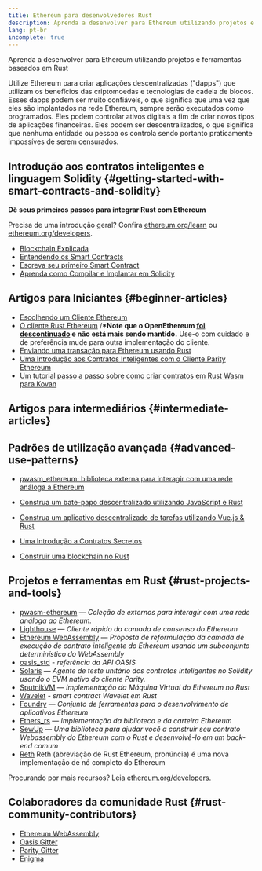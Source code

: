 ```yaml
---
title: Ethereum para desenvolvedores Rust
description: Aprenda a desenvolver para Ethereum utilizando projetos e ferramentas baseados em Rust
lang: pt-br
incomplete: true
---
```


<FeaturedText>Aprenda a desenvolver para Ethereum utilizando projetos e ferramentas baseados em Rust</FeaturedText>

Utilize Ethereum para criar aplicações descentralizadas ("dapps") que utilizam os benefícios das criptomoedas e tecnologias de cadeia de blocos. Esses dapps podem ser muito confiáveis, o que significa que uma vez que eles são implantados na rede Ethereum, sempre serão executados como programados. Eles podem controlar ativos digitais a fim de criar novos tipos de aplicações financeiras. Eles podem ser descentralizados, o que significa que nenhuma entidade ou pessoa os controla sendo portanto praticamente impossíves de serem censurados.

## Introdução aos contratos inteligentes e linguagem Solidity {#getting-started-with-smart-contracts-and-solidity}

**Dê seus primeiros passos para integrar Rust com Ethereum**

Precisa de uma introdução geral? Confira [ethereum.org/learn](/learn/) ou [ethereum.org/developers](/developers/).

- [Blockchain Explicada](https://kauri.io/article/d55684513211466da7f8cc03987607d5/blockchain-explained)
- [Entendendo os Smart Contracts](https://kauri.io/article/e4f66c6079e74a4a9b532148d3158188/ethereum-101-part-5-the-smart-contract)
- [Escreva seu primeiro Smart Contract](https://kauri.io/article/124b7db1d0cf4f47b414f8b13c9d66e2/remix-ide-your-first-smart-contract)
- [Aprenda como Compilar e Implantar em Solidity](https://kauri.io/article/973c5f54c4434bb1b0160cff8c695369/understanding-smart-contract-compilation-and-deployment)

## Artigos para Iniciantes {#beginner-articles}

- [Escolhendo um Cliente Ethereum](https://www.trufflesuite.com/docs/truffle/reference/choosing-an-ethereum-client)
- [O cliente Rust Ethereum](https://openethereum.github.io/) /**\*Note que o OpenEthereum [foi descontinuado](https://medium.com/openethereum/gnosis-joins-erigon-formerly-turbo-geth-to-release-next-gen-ethereum-client-c6708dd06dd) e não está mais sendo mantido.** Use-o com cuidado e de preferência mude para outra implementação do cliente.
- [Enviando uma transação para Ethereum usando Rust](https://kauri.io/#collections/A%20Hackathon%20Survival%20Guide/sending-ethereum-transactions-with-rust/)
- [Uma Introdução aos Contratos Inteligentes com o Cliente Parity Ethereum](https://wiki.parity.io/Smart-Contracts)
- [Um tutorial passo a passo sobre como criar contratos em Rust Wasm para Kovan](https://github.com/paritytech/pwasm-tutorial)

## Artigos para intermediários {#intermediate-articles}

## Padrões de utilização avançada {#advanced-use-patterns}

- [pwasm_ethereum: biblioteca externa para interagir com uma rede análoga a Ethereum](https://github.com/openethereum/pwasm-ethereum)
- [Construa um bate-papo descentralizado utilizando JavaScript e Rust](https://medium.com/perlin-network/build-a-decentralized-chat-using-javascript-rust-webassembly-c775f8484b52)
- [Construa um aplicativo descentralizado de tarefas utilizando Vue.js & Rust](https://medium.com/@jjmace01/build-a-decentralized-todo-app-using-vue-js-rust-webassembly-5381a1895beb)

- [Uma Introdução a Contratos Secretos](https://blog.enigma.co/getting-started-with-enigma-an-intro-to-secret-contracts-cdba4fe501c2)
- [Construir uma blockchain no Rust](https://blog.logrocket.com/how-to-build-a-blockchain-in-rust/)

## Projetos e ferramentas em Rust {#rust-projects-and-tools}

- [pwasm-ethereum](https://github.com/paritytech/pwasm-ethereum) — _Coleção de externos para interagir com uma rede análoga ao Ethereum._
- [Lighthouse](https://github.com/sigp/lighthouse) — _Cliente rápido da camada de consenso do Ethereum_
- [Ethereum WebAssembly](https://ewasm.readthedocs.io/en/mkdocs/) — _Proposta de reformulação da camada de execução de contrato inteligente do Ethereum usando um subconjunto determinístico do WebAssembly_
- [oasis_std](https://docs.rs/oasis-std/0.2.7/oasis_std/) - _referência da API OASIS_
- [Solaris](https://github.com/paritytech/sol-rs) — _Agente de teste unitário dos contratos inteligentes no Solidity usando o EVM nativo do cliente Parity._
- [SputnikVM](https://github.com/rust-blockchain/evm) — _Implementação da Máquina Virtual do Ethereum no Rust_
- [Wavelet](https://wavelet.perlin.net/docs/smart-contracts) - _smart contract Wavelet em Rust_
- [Foundry](https://github.com/gakonst/foundry) — _Conjunto de ferramentas para o desenvolvimento de aplicativos Ethereum_
- [Ethers_rs](https://github.com/gakonst/ethers-rs) — _Implementação da biblioteca e da carteira Ethereum_
- [SewUp](https://github.com/second-state/SewUp) — _Uma biblioteca para ajudar você a construir seu contrato Webassembly do Ethereum com o Rust e desenvolvê-lo em um back-end comum_
- [Reth](https://github.com/paradigmxyz/reth) Reth (abreviação de Rust Ethereum, pronúncia) é uma nova implementação de nó completo do Ethereum

Procurando por mais recursos? Leia [ethereum.org/developers.](/developers/)

## Colaboradores da comunidade Rust {#rust-community-contributors}

- [Ethereum WebAssembly](https://gitter.im/ewasm/Lobby)
- [Oasis Gitter](https://gitter.im/Oasis-official/Lobby)
- [Parity Gitter](https://gitter.im/paritytech/parity)
- [Enigma](https://discord.gg/SJK32GY)

